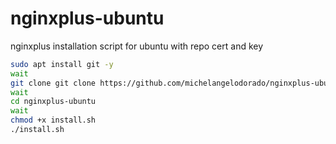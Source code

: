 # nginxplus-ubuntu
nginxplus installation script for ubuntu with repo cert and key

```bash
sudo apt install git -y
wait
git clone git clone https://github.com/michelangelodorado/nginxplus-ubuntu.gitginxplus-ubuntu.git
wait
cd nginxplus-ubuntu
wait
chmod +x install.sh
./install.sh
```
